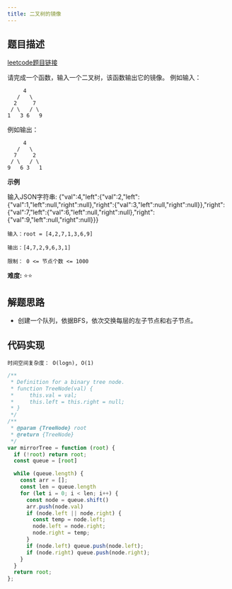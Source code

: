 ```yaml
---
title: 二叉树的镜像
---
```


## 题目描述
[leetcode题目链接](https://leetcode-cn.com/problems/er-cha-shu-de-jing-xiang-lcof/)

请完成一个函数，输入一个二叉树，该函数输出它的镜像。 
例如输入：
```
     4
   /   \
  2     7
 / \   / \
1   3 6   9
```
例如输出：
```
     4
   /   \
  7     2
 / \   / \
9   6 3   1
```

**示例**

输入JSON字符串: {"val":4,"left":{"val":2,"left":{"val":1,"left":null,"right":null},"right":{"val":3,"left":null,"right":null}},"right":{"val":7,"left":{"val":6,"left":null,"right":null},"right":{"val":9,"left":null,"right":null}}}

```
输入：root = [4,2,7,1,3,6,9]

输出：[4,7,2,9,6,3,1]

限制： 0 <= 节点个数 <= 1000
```
**难度:** ⭐⭐

## 解题思路
- 创建一个队列，依据BFS，依次交换每层的左子节点和右子节点。

## 代码实现
`时间空间复杂度： O(logn), O(1)`

```js
/**
 * Definition for a binary tree node.
 * function TreeNode(val) {
 *     this.val = val;
 *     this.left = this.right = null;
 * }
 */
/**
 * @param {TreeNode} root
 * @return {TreeNode}
 */
var mirrorTree = function (root) {
  if (!root) return root;
  const queue = [root]

  while (queue.length) {
    const arr = [];
    const len = queue.length
    for (let i = 0; i < len; i++) {
      const node = queue.shift()
      arr.push(node.val)
      if (node.left || node.right) {
        const temp = node.left;
        node.left = node.right;
        node.right = temp;
      }
      if (node.left) queue.push(node.left);
      if (node.right) queue.push(node.right);
    }
  }
  return root;
};
```

